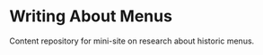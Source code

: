 Writing About Menus
===================

Content repository for mini-site on research about historic menus.
